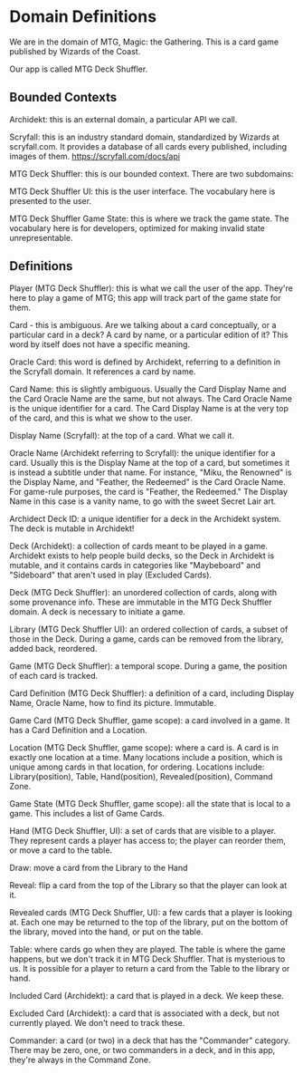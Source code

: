 # Domain Definitions

We are in the domain of MTG, Magic: the Gathering. This is a card game published by Wizards of the Coast.

Our app is called MTG Deck Shuffler.

## Bounded Contexts

Archidekt: this is an external domain, a particular API we call.

Scryfall: this is an industry standard domain, standardized by Wizards at scryfall.com. It provides a database of all cards every published, including images of them. https://scryfall.com/docs/api

MTG Deck Shuffler: this is our bounded context. There are two subdomains:

MTG Deck Shuffler UI: this is the user interface. The vocabulary here is presented to the user.

MTG Deck Shuffler Game State: this is where we track the game state. The vocabulary here is for developers, optimized for making invalid state unrepresentable.

## Definitions

Player (MTG Deck Shuffler): this is what we call the user of the app. They're here to play a game of MTG; this app will track part of the game state for them.

Card - this is ambiguous. Are we talking about a card conceptually, or a particular card in a deck? A card by name, or a particular edition of it? This word by itself does not have a specific meaning.

Oracle Card: this word is defined by Archidekt, referring to a definition in the Scryfall domain. It references a card by name.

Card Name: this is slightly ambiguous. Usually the Card Display Name and the Card Oracle Name are the same, but not always. The Card Oracle Name is the unique identifier for a card. The Card Display Name is at the very top of the card, and this is what we show to the user.

Display Name (Scryfall): at the top of a card. What we call it.

Oracle Name (Archidekt referring to Scryfall): the unique identifier for a card. Usually this is the Display Name at the top of a card, but sometimes it is instead a subtitle under that name. For instance, "Miku, the Renowned" is the Display Name, and "Feather, the Redeemed" is the Card Oracle Name. For game-rule purposes, the card is "Feather, the Redeemed." The Display Name in this case is a vanity name, to go with the sweet Secret Lair art.

Archidect Deck ID: a unique identifier for a deck in the Archidekt system. The deck is mutable in Archidekt!

Deck (Archidekt): a collection of cards meant to be played in a game. Archidekt exists to help people build decks, so the Deck in Archidekt is mutable, and it contains cards in categories like "Maybeboard" and "Sideboard" that aren't used in play (Excluded Cards).

Deck (MTG Deck Shuffler): an unordered collection of cards, along with some provenance info. These are immutable in the MTG Deck Shuffler domain. A deck is necessary to initiate a game.

Library (MTG Deck Shuffler UI): an ordered collection of cards, a subset of those in the Deck. During a game, cards can be removed from the library, added back, reordered.

Game (MTG Deck Shuffler): a temporal scope. During a game, the position of each card is tracked.

Card Definition (MTG Deck Shuffler): a definition of a card, including Display Name, Oracle Name, how to find its picture. Immutable.

Game Card (MTG Deck Shuffler, game scope): a card involved in a game. It has a Card Definition and a Location.

Location (MTG Deck Shuffler, game scope): where a card is. A card is in exactly one location at a time. Many locations include a position, which is unique among cards in that location, for ordering. Locations include: Library(position), Table, Hand(position), Revealed(position), Command Zone.

Game State (MTG Deck Shuffler, game scope): all the state that is local to a game. This includes a list of Game Cards.

Hand (MTG Deck Shuffler, UI): a set of cards that are visible to a player. They represent cards a player has access to; the player can reorder them, or move a card to the table.

Draw: move a card from the Library to the Hand

Reveal: flip a card from the top of the Library so that the player can look at it.

Revealed cards (MTG Deck Shuffler, UI): a few cards that a player is looking at. Each one may be returned to the top of the library, put on the bottom of the library, moved into the hand, or put on the table.

Table: where cards go when they are played. The table is where the game happens, but we don't track it in MTG Deck Shuffler. That is mysterious to us. It is possible for a player to return a card from the Table to the library or hand.

Included Card (Archidekt): a card that is played in a deck. We keep these.

Excluded Card (Archidekt): a card that is associated with a deck, but not currently played. We don't need to track these.

Commander: a card (or two) in a deck that has the "Commander" category. There may be zero, one, or two commanders in a deck, and in this app, they're always in the Command Zone.
